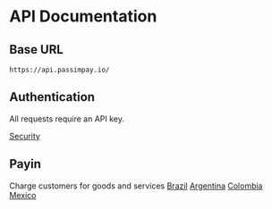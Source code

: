 # API Documentation

## Base URL
`https://api.passimpay.io/`

## Authentication
All requests require an API key.

[Security](docs/security.md)

## Payin
Charge customers for goods and services
[Brazil](docs/brazil.md)
[Argentina](docs/argentina.md)
[Colombia](docs/colombia.md)
[Mexico](docs/mexico.md)

